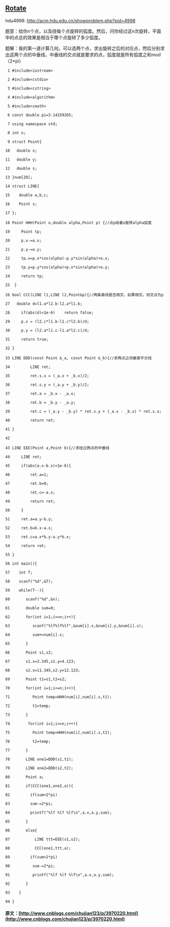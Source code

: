 ##  [ Rotate ](http://www.cnblogs.com/chujian123/p/3970220.html)

hdu4998: [ http://acm.hdu.edu.cn/showproblem.php?pid=4998 ](http://acm.hdu.edu.cn/showproblem.php?pid=4998)

题意：给你n个点，以及绕每个点旋转的弧度。然后，问你经过这n次旋转，平面中的点总的效果是相当于哪个点旋转了多少弧度。 

题解：我的第一道计算几何。可以选两个点，求出旋转之后的对应点，然后分别求出这两个点的中垂线，中垂线的交点就是要求的点，弧度就是所有弧度之和mod（2*pi） 
    
    
     1 #include<iostream>
     2 #include<cstdio>
     3 #include<cstring>
     4 #include<algorithm>
     5 #include<cmath>
     6 const double pi=3.14159265;
     7 using namespace std;
     8 int n;
     9 struct Point{
    10   double x;
    11   double y;
    12   double s;
    13 }num[20];
    14 struct LINE{
    15    double a,b,c;
    16    Point s;
    17 };
    18 Point HHH(Point o,double alpha,Point p) {//点p绕着o旋转alpha弧度
    19     Point tp;
    20     p.x-=o.x;
    21     p.y-=o.y;
    22     tp.x=p.x*cos(alpha)-p.y*sin(alpha)+o.x;
    23     tp.y=p.y*cos(alpha)+p.x*sin(alpha)+o.y;
    24     return tp;
    25  }
    26 bool CCC(LINE l1,LINE l2,Point&p){//两条直线是否相交，如果相交，则交点为p
    27   double d=l1.a*l2.b-l2.a*l1.b;
    28     if(abs(d)<1e-6)    return false;
    29     p.x = (l2.c*l1.b-l1.c*l2.b)/d;
    30     p.y = (l2.a*l1.c-l1.a*l2.c)/d;
    31     return true;
    32 }
    33 LINE DDD(const Point &_a, const Point &_b){//求两点之间垂直平分线
    34         LINE ret;
    35         ret.s.x = (_a.x + _b.x)/2;
    36         ret.s.y = (_a.y + _b.y)/2;
    37         ret.a = _b.x - _a.x;
    38         ret.b = _b.y - _a.y;
    39         ret.c = (_a.y - _b.y) * ret.s.y + (_a.x - _b.x) * ret.s.x;
    40         return ret;
    41 }
    42 
    43 LINE EEE(Point a,Point b){//求经过两点的中垂线
    44     LINE ret;
    45     if(abs(a.x-b.x)<1e-6){
    46         ret.a=1;
    47         ret.b=0;
    48         ret.c=-a.x;
    49         return ret;
    50     }
    51     ret.a=a.y-b.y;
    52     ret.b=b.x-a.x;
    53     ret.c=a.x*b.y-a.y*b.x;
    54     return ret;
    55 }
    56 int main(){
    57    int T;
    58    scanf("%d",&T);
    59    while(T--){
    60       scanf("%d",&n);
    61       double sum=0;
    62       for(int i=1;i<=n;i++){
    63          scanf("%lf%lf%lf",&num[i].x,&num[i].y,&num[i].s);
    64          sum+=num[i].s;
    65       }
    66       Point s1,s2;
    67       s1.x=2.345,s1.y=4.123;
    68       s2.x=11.345,s2.y=12.123;
    69       Point t1=s1,t2=s2;
    70       for(int i=1;i<=n;i++){
    71          Point temp=HHH(num[i],num[i].s,t1);
    72          t1=temp;
    73       }
    74        for(int i=1;i<=n;i++){
    75          Point temp=HHH(num[i],num[i].s,t2);
    76          t2=temp;
    77       }
    78       LINE one1=DDD(s1,t1);
    79       LINE one2=DDD(s2,t2);
    80       Point a;
    81       if(CCC(one1,one2,a)){
    82         if(sum>2*pi)
    83         sum-=2*pi;
    84         printf("%lf %lf %lf\n",a.x,a.y,sum);
    85       }
    86       else{
    87           LINE ttt=EEE(s1,s2);
    88           CCC(one1,ttt,a);
    89         if(sum>2*pi)
    90          sum-=2*pi;
    91          printf("%lf %lf %lf\n",a.x,a.y,sum);
    92       }
    93    }
    94 }
#### 原文：[http://www.cnblogs.com/chujian123/p/3970220.html](http://www.cnblogs.com/chujian123/p/3970220.html)